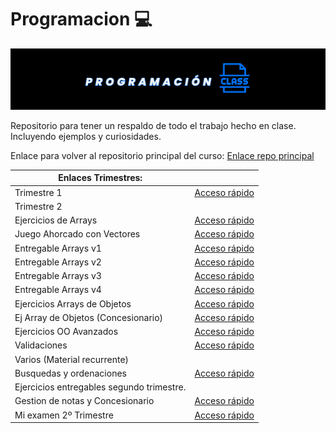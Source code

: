 
# Programacion 💻


![Alt text](img/Prueba%20imagen%20encabezado%20programacion.png)

Repositorio para tener un respaldo de todo el trabajo hecho en clase. Incluyendo ejemplos y curiosidades.

Enlace para volver al repositorio principal del curso:
[Enlace repo principal](https://github.com/MateoCarballo/Principal/blob/main/README.md)





| Enlaces Trimestres:         |                                           |
|-----------------------------|-------------------------------------------|
| Trimestre 1                 | [Acceso rápido](./Codigo%20Java/Trimestre1) |
| Trimestre 2                 |                                           |
| Ejercicios de Arrays        | [Acceso rápido](./Codigo%20Java/Ejercicios-Arrays/) |
| Juego Ahorcado con Vectores | [Acceso rápido](./Codigo%20Java/AhorcadoConVectores) |
| Entregable Arrays v1        | [Acceso rápido](./Codigo%20Java/EjercicioEntregableArrays) |
| Entregable Arrays v2        | [Acceso rápido](./Codigo%20Java/EjercicioEntregableArraysV2) |
| Entregable Arrays v3        | [Acceso rápido](./Codigo%20Java/EjercicioEntregableArraysV3) |
| Entregable Arrays v4        | [Acceso rápido](./Codigo%20Java/EjercicioEntregablev4) |
| Ejercicios Arrays de Objetos| [Acceso rápido](./Codigo%20Java/Ejercicios-Arrays-de-Objetos) |
| Ej Array de Objetos (Concesionario)| [Acceso rápido](./Codigo%20Java/EjercicioConcesionario) |
| Ejercicios OO Avanzados     | [Acceso rápido](./Codigo%20Java/Ejercicios-OO-Avanzados) |
| Validaciones                | [Acceso rápido](./Codigo%20Java/Validaciones) |
| Varios (Material recurrente)|                                           |
| Busquedas y ordenaciones    | [Acceso rápido](./Codigo%20Java/Busquedas-y-Ordenaciones) |
| Ejercicios entregables segundo trimestre. |                               |
| Gestion de notas y Concesionario | [Acceso rápido](./Codigo%20Java/Entregables-Segundo-Trimestre) |
| Mi examen 2º Trimestre | [Acceso rápido](./Codigo%20Java/ExamenSegundoTrimestreMateoCarballo) |
